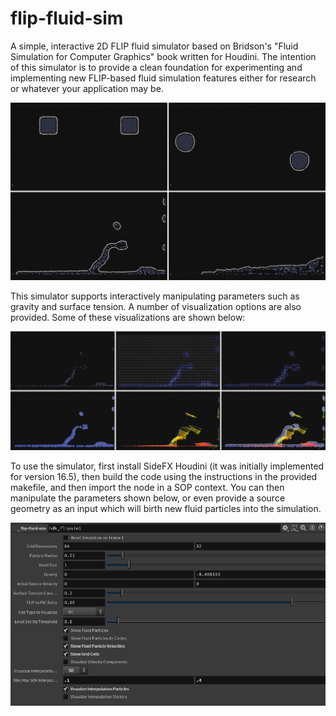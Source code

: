 # flip-fluid-sim
A simple, interactive 2D FLIP fluid simulator based on Bridson's "Fluid Simulation for Computer Graphics" book written for Houdini. The intention of this simulator is to provide a clean foundation for experimenting and implementing new FLIP-based fluid simulation features either for research or whatever your application may be.

![Flip Simulation with Circles](./screenshots/lsparticles_flip-fluid-sim.png)

This simulator supports interactively manipulating parameters such as gravity and surface tension. A number of visualization options are also provided. Some of these visualizations are shown below:

![Flip Simulation with Circles](./screenshots/visualization_options_flip-fluid-sim.png)

To use the simulator, first install SideFX Houdini (it was initially implemented for version 16.5), then build the code using the instructions in the provided makefile, and then import the node in a SOP context. You can then manipulate the parameters shown below, or even provide a source geometry as an input which will birth new fluid particles into the simulation.

![Flip Simulation with Circles](./screenshots/ui.png)
